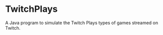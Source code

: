 TwitchPlays
===========

A Java program to simulate the Twitch Plays types of games streamed on Twitch.
